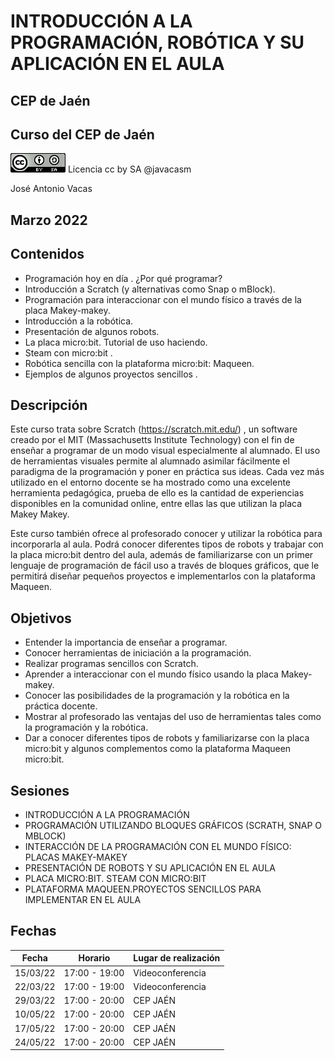 # INTRODUCCIÓN A LA PROGRAMACIÓN, ROBÓTICA Y SU APLICACIÓN EN EL AULA

## CEP de Jaén


## Curso del CEP de Jaén


[![CCbySA](imagenes/CCbySQ_88x31.png)](./imagenes/Licencia_CC.png) Licencia cc by SA @javacasm

José Antonio Vacas 


## Marzo 2022


## Contenidos

- Programación hoy en día . ¿Por qué programar?
- Introducción a Scratch (y alternativas como Snap o mBlock). 
- Programación para interaccionar con el mundo físico a través de la placa Makey-makey.
- Introducción a la robótica. 
- Presentación de algunos robots.
- La placa micro:bit. Tutorial de uso haciendo.
- Steam con micro:bit .
- Robótica sencilla con la plataforma micro:bit: Maqueen.
- Ejemplos de algunos proyectos sencillos .

## Descripción

Este curso trata sobre Scratch (https://scratch.mit.edu/) , un software creado por el MIT (Massachusetts Institute Technology) con el fin de enseñar a programar de un modo visual especialmente al alumnado. El uso de herramientas visuales permite al alumnado asimilar fácilmente el paradigma de la programación y poner en práctica sus ideas. Cada vez más utilizado en el entorno docente se ha mostrado como una excelente herramienta pedagógica, prueba de ello es la cantidad de experiencias disponibles en la comunidad online, entre ellas las que utilizan la placa Makey Makey.

Este curso también ofrece al profesorado conocer y utilizar la robótica para incorporarla al aula. Podrá conocer diferentes tipos de robots y trabajar con la placa micro:bit dentro del aula, además de familiarizarse con un primer lenguaje de programación de fácil uso a través de bloques gráficos, que le permitirá diseñar pequeños proyectos e implementarlos con la plataforma Maqueen.

## Objetivos

- Entender la importancia de enseñar a programar.
- Conocer herramientas de iniciación a la programación.
- Realizar programas sencillos con Scratch.
- Aprender a interaccionar con el mundo físico usando la placa Makey-makey.
- Conocer las posibilidades de la programación y la robótica en la práctica docente.
- Mostrar al profesorado las ventajas del uso de herramientas tales como la programación y la robótica.
- Dar a conocer diferentes tipos de robots y familiarizarse con la placa micro:bit y algunos complementos como la plataforma Maqueen micro:bit.

## Sesiones

* INTRODUCCIÓN A LA PROGRAMACIÓN 
* PROGRAMACIÓN UTILIZANDO BLOQUES GRÁFICOS (SCRATH,  SNAP O MBLOCK)
* INTERACCIÓN DE LA PROGRAMACIÓN CON EL MUNDO FÍSICO: PLACAS MAKEY-MAKEY
* PRESENTACIÓN DE ROBOTS Y SU APLICACIÓN EN EL AULA
* PLACA MICRO:BIT. STEAM CON MICRO:BIT
* PLATAFORMA MAQUEEN.PROYECTOS SENCILLOS PARA IMPLEMENTAR EN EL AULA

## Fechas

Fecha| Horario| Lugar de realización
---|---|---
15/03/22|17:00 - 19:00| Videoconferencia
22/03/22|17:00 - 19:00| Videoconferencia
29/03/22|17:00 - 20:00| CEP JAÉN
10/05/22|17:00 - 20:00| CEP JAÉN
17/05/22|17:00 - 20:00| CEP JAÉN
24/05/22|17:00 - 20:00| CEP JAÉN
